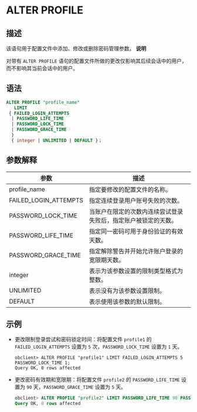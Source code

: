 ALTER PROFILE 
==================================



描述 
-----------------------

该语句用于配置文件中添加、修改或删除密码管理参数。
**说明**



对带有 `ALTER PROFILE` 语句的配置文件所做的更改仅影响其后续会话中的用户，而不影响其当前会话中的用户。

语法 
-----------------------

```sql
ALTER PROFILE "profile_name" 
   LIMIT
 { FAILED_LOGIN_ATTEMPTS
  | PASSWORD_LIFE_TIME
  | PASSWORD_LOCK_TIME
  | PASSWORD_GRACE_TIME
  }
  { integer | UNLIMITED | DEFAULT }；
```



参数解释 
-------------------------



|          参数           |               描述                |
|-----------------------|---------------------------------|
| profile_name          | 指定要修改的配置文件的名称。                  |
| FAILED_LOGIN_ATTEMPTS | 指定连续登录用户账号失败的次数。                |
| PASSWORD_LOCK_TIME    | 当账户在限定的次数内连续尝试登录失败后，指定账户被锁定的天数。 |
| PASSWORD_LIFE_TIME    | 指定同一密码可用于身份验证的有效天数。             |
| PASSWORD_GRACE_TIME   | 指定解除警告并开始允许账户登录的宽限期天数。          |
| integer               | 表示为该参数设置的限制类型格式为整数。             |
| UNLIMITED             | 表示没有为该参数设置限制。                   |
| DEFAULT               | 表示使用该参数的默认限制。                   |



示例 
-----------------------

* 更改限制登录尝试和密码锁定时间：将配置文件 `profile1` 的 `FAILED_LOGIN_ATTEMPTS` 设置为 `5` 次，`PASSWORD_LOCK_TIME` 设置为 `1` 天。

  ```unknow
  obclient> ALTER PROFILE "profile1" LIMIT FAILED_LOGIN_ATTEMPTS 5 PASSWORD_LOCK_TIME 1;
  Query OK, 0 rows affected
  ```

  




<!-- -->

* 更改密码有效期和宽限期：将配置文件 `profile2` 的 `PASSWORD_LIFE_TIME` 设置为 `90` 天，`PASSWORD_GRACE_TIME` 设置为 `5` 天。

  ```sql
  obclient> ALTER PROFILE "profile2" LIMIT PASSWORD_LIFE_TIME 90 PASSWORD_GRACE_TIME 5;
  Query OK, 0 rows affected
  ```

  



